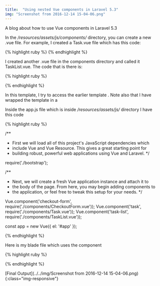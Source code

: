 ```yaml
---
title:  "Using nested Vue components in Laravel 5.3"
img: "Screenshot from 2016-12-14 15-04-06.png"
---
```


A blog about how to use Vue components in Laravel 5.3

In the */resources/assets/js/components/* directory, you can create a new .vue file. For example, I created a Task.vue file which has this code:

{% highlight ruby %}
<template>
  <li><slot></slot></li>
</template>
{% endhighlight %}

I created another .vue file in the components directory and called it TaskList.vue. The code that is there is:

{% highlight ruby %}
<template>
    <div> <task v-for="task in tasks">{{ task.task }}</task> </div>
</template>

<script>
    export default {
        data(){
            return {
                tasks: [
                  { task: 'Go to the barber', complete: true } ,
                  { task: 'Paint the Garage', complete: false } ,
                  { task: 'Vegetables', complete: true } ,
                  { task: 'Go to the barber', complete: false }

                ]

                };

            }
    }

</script>
{% endhighlight %}

In this template, I try to access the earlier template <task>. Note also that I have wrapped the <task></task> template in a <div></div>

Inside the app.js file which is inside */resources/assets/js/* directory I have this code

{% highlight ruby %}

/**
 * First we will load all of this project's JavaScript dependencies which
 * include Vue and Vue Resource. This gives a great starting point for
 * building robust, powerful web applications using Vue and Laravel.
 */

require('./bootstrap');

/**
 * Next, we will create a fresh Vue application instance and attach it to
 * the body of the page. From here, you may begin adding components to
 * the application, or feel free to tweak this setup for your needs.
 */

Vue.component('checkout-form', require('./components/CheckoutForm.vue'));
Vue.component('task', require('./components/Task.vue'));
Vue.component('task-list', require('./components/TaskList.vue'));

const app = new Vue({
    el: '#app'
});

{% endhighlight %}

Here is my blade file which uses the component

{% highlight ruby %}
<div id="app">
    <task-list></task-list>
</div>
{% endhighlight %}

[Final Output](../../img/Screenshot from 2016-12-14 15-04-06.png){:class="img-responsive"}
